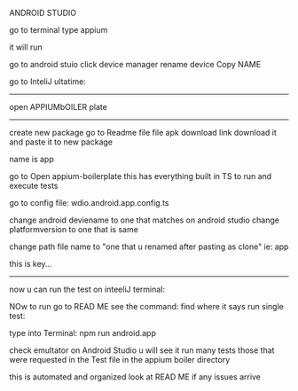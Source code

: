 ANDROID STUDIO

go to terminal type appium

it will run

go to android stuio
click device manager
rename device Copy NAME


go to InteliJ ultatime:

-----

open APPIUMbOILER plate

-----


create new package
go to Readme file
file apk download link download it
and paste it to new package

name is app




go to Open appium-boilerplate
this has everything built in TS to run and execute tests

go to config file:
wdio.android.app.config.ts

change android deviename to one that matches on android studio
change platformversion to one that is same

change path file name to "one that u renamed after pasting as clone"
ie: app

this is key...

-------
now u can run the test on inteeliJ terminal:

NOw to run go to READ ME see the command:
find where it says run single test:

type into Terminal:
npm run android.app 


check emultator on Android Studio u will see it run many tests those that were requested in the Test file in the appium boiler directory

this is automated and organized
look at READ ME if any issues arrive

